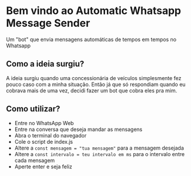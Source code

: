 # Bem vindo ao Automatic Whatsapp Message Sender
Um "bot" que envia mensagens automáticas de tempos em tempos no Whatsapp

## Como a ideia surgiu?
A ideia surgiu quando uma concessionária de veículos simplesmente fez pouco caso com a minha situação.
Então já que só respondiam quando eu cobrava mais de uma vez, decidi fazer um bot que cobra eles pra mim.

## Como utilizar?
- Entre no WhatsApp Web
- Entre na conversa que deseja mandar as mensagens
- Abra o terminal do navegador
- Cole o script de index.js
- Altere a `const mensagem = "tua mensagem"` para a mensagem desejada
- Altere a `const intervalo = teu intervalo em ms` para o intervalo entre cada mensagem
- Aperte enter e seja feliz
